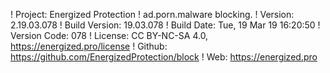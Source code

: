 ! Project: Energized Protection
! ad.porn.malware blocking.
! Version: 2.19.03.078
! Build Version: 19.03.078
! Build Date: Tue, 19 Mar 19 16:20:50
! Version Code: 078
! License: CC BY-NC-SA 4.0, https://energized.pro/license
! Github: https://github.com/EnergizedProtection/block
! Web: https://energized.pro
